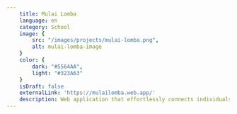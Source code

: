 ```yaml
---
    title: Mulai Lomba
    language: en
    category: School
    image: {
        src: "/images/projects/mulai-lomba.png",
        alt: mulai-lomba-image
    }
    color: {
        dark: "#5564AA",
        light: "#323A63"
    }
    isDraft: false
    externalLink: 'https://mulailomba.web.app/'
    description: Web application that effortlessly connects individuals seeking contests with reputable contest providers, all in one convenient digital platform.
---
```



